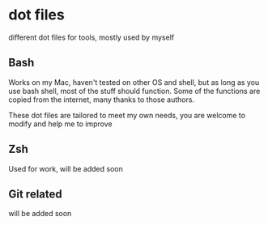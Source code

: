 # dot files
different dot files for tools, mostly used by myself

## Bash
Works on my Mac, haven't tested on other OS and shell, but as long as you use bash shell, most of the stuff should function.
Some of the functions are copied from the internet, many thanks to those authors.

These dot files are tailored to meet my own needs, you are welcome to modify and help me to improve

## Zsh
Used for work, will be added soon

## Git related
will be added soon